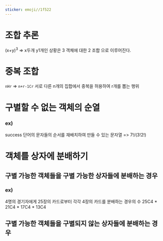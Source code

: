 ```yaml
---
sticker: emoji//1f522
---
```

# 조합 추론
(x+y)<sup>3</sup> => x두개 y1개인 상황은 3 객체에 대한 2 조합 으로 이루어진다. 
# 중복 조합
`nHr` => `n+r-1Cr`
서로 다른 n개의 집합에서 중복을 허용하여 r개를 뽑는 행위

# 구별할 수 없는 객체의 순열
### ex) 
success 단어의 문자들의 순서를 재배치하여 만들 수 있는 문자열
=> 7!/(3!2!)

# 객체를 상자에 분배하기
## 구별 가능한 객체들을 구별 가능한 상자들에 분배하는 경우
### ex)
4명의 경기자에게 25장의 카드로부터 각각 4장의 카드를 분배하는 경우의 수
25C4 \* 21C4 \* 17C4 \* 13C4
## 구별 가능한 객체들을 구별되지 않는 상자들에 분배하는 경우




